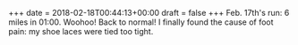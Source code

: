 +++
date = 2018-02-18T00:44:13+00:00
draft = false
+++
Feb. 17th's run: 6 miles in 01:00. Woohoo! Back to normal! I finally found the cause of foot pain: my shoe laces were tied too tight.